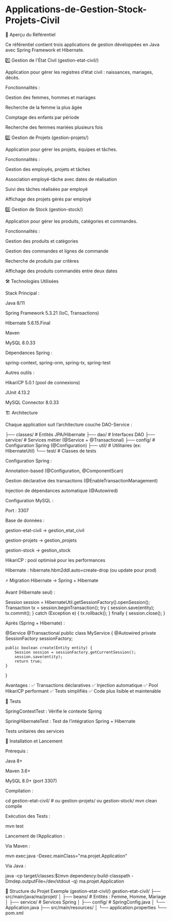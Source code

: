 # Applications-de-Gestion-Stock-Projets-Civil
📂 Aperçu du Référentiel

Ce référentiel contient trois applications de gestion développées en Java avec Spring Framework et Hibernate.

1️⃣ Gestion de l'État Civil (gestion-etat-civil/)

Application pour gérer les registres d’état civil : naissances, mariages, décès.

Fonctionnalités :

Gestion des femmes, hommes et mariages

Recherche de la femme la plus âgée

Comptage des enfants par période

Recherche des femmes mariées plusieurs fois

2️⃣ Gestion de Projets (gestion-projets/)

Application pour gérer les projets, équipes et tâches.

Fonctionnalités :

Gestion des employés, projets et tâches

Association employé-tâche avec dates de réalisation

Suivi des tâches réalisées par employé

Affichage des projets gérés par employé

3️⃣ Gestion de Stock (gestion-stock/)

Application pour gérer les produits, catégories et commandes.

Fonctionnalités :

Gestion des produits et catégories

Gestion des commandes et lignes de commande

Recherche de produits par critères

Affichage des produits commandés entre deux dates

🛠️ Technologies Utilisées

Stack Principal :

Java 8/11

Spring Framework 5.3.21 (IoC, Transactions)

Hibernate 5.6.15.Final

Maven

MySQL 8.0.33

Dépendances Spring :

spring-context, spring-orm, spring-tx, spring-test

Autres outils :

HikariCP 5.0.1 (pool de connexions)

JUnit 4.13.2

MySQL Connector 8.0.33

🏗️ Architecture

Chaque application suit l’architecture couche DAO-Service :

├── classes/   # Entités JPA/Hibernate
├── dao/       # Interfaces DAO
├── service/   # Services métier (@Service + @Transactional)
├── config/    # Configuration Spring (@Configuration)
├── util/      # Utilitaires (ex: HibernateUtil)
└── test/      # Classes de tests


Configuration Spring :

Annotation-based (@Configuration, @ComponentScan)

Gestion déclarative des transactions (@EnableTransactionManagement)

Injection de dépendances automatique (@Autowired)

Configuration MySQL :

Port : 3307

Base de données :

gestion-etat-civil → gestion_etat_civil

gestion-projets → gestion_projets

gestion-stock → gestion_stock

HikariCP : pool optimisé pour les performances

Hibernate : hibernate.hbm2ddl.auto=create-drop (ou update pour prod)

⚡ Migration Hibernate → Spring + Hibernate

Avant (Hibernate seul) :

Session session = HibernateUtil.getSessionFactory().openSession();
Transaction tx = session.beginTransaction();
try {
    session.save(entity);
    tx.commit();
} catch (Exception e) {
    tx.rollback();
} finally {
    session.close();
}


Après (Spring + Hibernate) :

@Service
@Transactional
public class MyService {
    @Autowired
    private SessionFactory sessionFactory;

    public boolean create(Entity entity) {
        Session session = sessionFactory.getCurrentSession();
        session.save(entity);
        return true;
    }
}


Avantages :
✅ Transactions déclaratives
✅ Injection automatique
✅ Pool HikariCP performant
✅ Tests simplifiés
✅ Code plus lisible et maintenable

🧪 Tests

SpringContextTest : Vérifie le contexte Spring

SpringHibernateTest : Test de l’intégration Spring + Hibernate

Tests unitaires des services

📌 Installation et Lancement

Prérequis :

Java 8+

Maven 3.6+

MySQL 8.0+ (port 3307)

Compilation :

cd gestion-etat-civil/  # ou gestion-projets/ ou gestion-stock/
mvn clean compile


Exécution des Tests :

mvn test


Lancement de l’Application :

Via Maven :

mvn exec:java -Dexec.mainClass="ma.projet.Application"


Via Java :

java -cp target/classes:$(mvn dependency:build-classpath -Dmdep.outputFile=/dev/stdout -q) ma.projet.Application

📝 Structure du Projet Exemple (gestion-etat-civil/)
gestion-etat-civil/
├── src/main/java/ma/projet/
│   ├── beans/        # Entités : Femme, Homme, Mariage
│   ├── service/      # Services Spring
│   ├── config/       # SpringConfig.java
│   └── Application.java
├── src/main/resources/
│   └── application.properties
└── pom.xml
